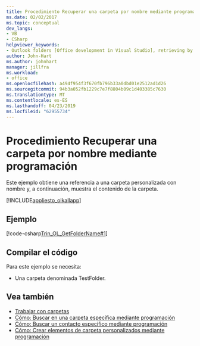 ```yaml
---
title: Procedimiento Recuperar una carpeta por nombre mediante programación
ms.date: 02/02/2017
ms.topic: conceptual
dev_langs:
- VB
- CSharp
helpviewer_keywords:
- Outlook folders [Office development in Visual Studio], retrieving by name
author: John-Hart
ms.author: johnhart
manager: jillfra
ms.workload:
- office
ms.openlocfilehash: a494f954f3f670fb796b33a0dbd01e2512ad1d26
ms.sourcegitcommit: 94b3a052fb1229c7e7f8804b09c1d403385c7630
ms.translationtype: MT
ms.contentlocale: es-ES
ms.lasthandoff: 04/23/2019
ms.locfileid: "62955734"
---
```

# <a name="how-to-programmatically-retrieve-a-folder-by-name"></a>Procedimiento Recuperar una carpeta por nombre mediante programación
  Este ejemplo obtiene una referencia a una carpeta personalizada con nombre y, a continuación, muestra el contenido de la carpeta.

 [!INCLUDE[appliesto_olkallapp](../vsto/includes/appliesto-olkallapp-md.md)]

## <a name="example"></a>Ejemplo
 [!code-csharp[Trin_OL_GetFolderName#1](../vsto/codesnippet/CSharp/Trin_OL_GetFolderName/thisaddin.cs#1)]

## <a name="compile-the-code"></a>Compilar el código
 Para este ejemplo se necesita:

- Una carpeta denominada TestFolder.

## <a name="see-also"></a>Vea también
- [Trabajar con carpetas](../vsto/working-with-folders.md)
- [Cómo: Buscar en una carpeta específica mediante programación](../vsto/how-to-programmatically-search-within-a-specific-folder.md)
- [Cómo: Buscar un contacto específico mediante programación](../vsto/how-to-programmatically-search-for-a-specific-contact.md)
- [Cómo: Crear elementos de carpeta personalizados mediante programación](../vsto/how-to-programmatically-create-custom-folder-items.md)
